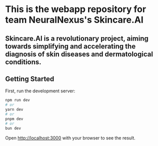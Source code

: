 #  This is the webapp repository for team NeuralNexus's Skincare.AI
## Skincare.AI is a revolutionary project, aiming towards simplifying and accelerating the diagnosis of skin diseases and dermatological conditions. 

## Getting Started

First, run the development server:

```bash
npm run dev
# or
yarn dev
# or
pnpm dev
# or
bun dev
```

Open [http://localhost:3000](http://localhost:3000) with your browser to see the result.
